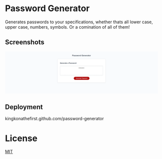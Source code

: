 # Password Generator
Generates passwords to your specifications, whether thats all lower case, upper case, numbers, symbols. Or a comination of all of them!




## Screenshots

![App Screenshot](./Assets/imgs/screenshot.png)


## Deployment
kingkonathefirst.github.com/password-generator

# License

[MIT](https://choosealicense.com/licenses/mit/)

